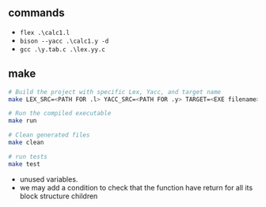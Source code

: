 ## commands 
-  `flex .\calc1.l`
-  `bison --yacc .\calc1.y -d`
-  `gcc .\y.tab.c .\lex.yy.c`
## make 


```bash
# Build the project with specific Lex, Yacc, and target name
make LEX_SRC=<PATH FOR .l> YACC_SRC=<PATH FOR .y> TARGET=<EXE filename>

# Run the compiled executable
make run

# Clean generated files
make clean

# run tests 
make test
```
-  unused variables.
- we may add a condition to check that the function have return for all its block structure children